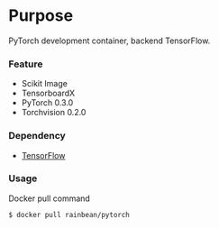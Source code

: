 # Purpose
  
PyTorch development container, backend TensorFlow.

### Feature

- Scikit Image
- TensorboardX
- PyTorch 0.3.0
- Torchvision 0.2.0

### Dependency

- [TensorFlow](https://github.com/rainbean/Container_TensorFlow)

### Usage

Docker pull command
```
$ docker pull rainbean/pytorch
```
